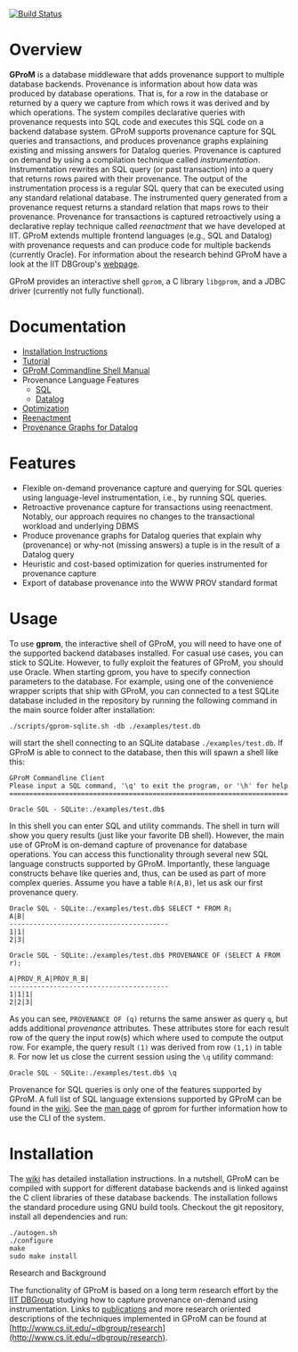 [![Build Status](https://travis-ci.org/IITDBGroup/gprom.svg?branch=master)](https://travis-ci.org/IITDBGroup/gprom)

# Overview

**GProM** is a database middleware that adds provenance support to multiple database backends. Provenance is information about how data was produced by database operations. That is, for a row in the database or returned by a query we capture from which rows it was derived and by which operations. The system compiles declarative queries with provenance requests into SQL code and executes this SQL code on a backend database system. GProM supports provenance capture for SQL queries and transactions, and produces provenance graphs explaining existing and missing answers for Datalog queries. Provenance is captured on demand by using a compilation technique called *instrumentation*. Instrumentation rewrites an SQL query (or past transaction) into a query that returns rows paired with their provenance. The output of the instrumentation process is a regular SQL query that can be executed using any standard relational database. The instrumented query generated from a provenance request returns a standard relation that maps rows to their provenance. Provenance for transactions is captured retroactively using a declarative replay technique called *reenactment* that we have developed at IIT. GProM extends multiple frontend languages (e.g., SQL and Datalog) with provenance requests and can produce code for multiple backends (currently Oracle). For information about the research behind GProM have a look at the IIT DBGroup's [webpage](http://www.cs.iit.edu/%7edbgroup/research/gprom.php). 

GProM provides an interactive shell `gprom`, a C library `libgprom`, and a JDBC driver (currently not fully functional).

# Documentation

* [Installation Instructions](https://github.com/IITDBGroup/gprom/wiki/installation)
* [Tutorial](https://github.com/IITDBGroup/gprom/wiki/tutorial)
* [GProM Commandline Shell Manual](https://github.com/IITDBGroup/gprom/blob/master/doc/gprom_man.md)
* Provenance Language Features
  * [SQL](https://github.com/IITDBGroup/gprom/wiki/sql_extensions)
  * [Datalog](https://github.com/IITDBGroup/gprom/wiki/lang_datalog)
* [Optimization](https://github.com/IITDBGroup/gprom/wiki/research_optimization)
* [Reenactment](https://github.com/IITDBGroup/gprom/wiki/research_reenactment)
* [Provenance Graphs for Datalog](https://github.com/IITDBGroup/gprom/wiki/datalog_prov)

# Features

+ Flexible on-demand provenance capture and querying for SQL queries using language-level instrumentation, i.e., by running SQL queries.
+ Retroactive provenance capture for transactions using reenactment. Notably, our approach requires no changes to the transactional workload and underlying DBMS
+ Produce provenance graphs for Datalog queries that explain why (provenance) or why-not (missing answers) a tuple is in the result of a Datalog query
+ Heuristic and cost-based optimization for queries instrumented for provenance capture
+ Export of database provenance into the WWW PROV standard format

# Usage #

To use **gprom**, the interactive shell of GProM, you will need to have one of the supported backend databases installed. For casual use cases, you can stick to SQLite. However, to fully exploit the features of GProM, you should use Oracle. When starting gprom, you have to specify connection parameters to the database. For example, using one of the convenience wrapper scripts that ship with GProM, you can connected to a test SQLite database included in the repository by running the following command in the main source folder after installation:

```
./scripts/gprom-sqlite.sh -db ./examples/test.db
```

will start the shell connecting to an SQLite database `./examples/test.db`. If GProM is able to connect to the database, then this will spawn a shell like this:

```
GProM Commandline Client
Please input a SQL command, '\q' to exit the program, or '\h' for help
======================================================================

Oracle SQL - SQLite:./examples/test.db$
```

In this shell you can enter SQL and utility commands. The shell in turn will show you query results (just like your favorite DB shell). However, the main use of GProM is on-demand capture of provenance for database operations. You can access this functionality through several new SQL language constructs supported by GProM. Importantly, these language constructs behave like queries and, thus, can be used as part of more complex queries. Assume you have a table `R(A,B)`, let us ask our first provenance query.

```
Oracle SQL - SQLite:./examples/test.db$ SELECT * FROM R;
A|B|
----------------------------------------
1|1|
2|3|

Oracle SQL - SQLite:./examples/test.db$ PROVENANCE OF (SELECT A FROM r);

A|PROV_R_A|PROV_R_B|
----------------------------------------
1|1|1|
2|2|3|
```

As you can see, `PROVENANCE OF (q)` returns the same answer as query `q`, but adds additional *provenance* attributes. These attributes store for each result row of the query the input row(s) which where used to compute the output row. For example, the query result `(1)` was derived from row `(1,1)` in table `R`. For now let us close the current session using the `\q` utility command:

```
Oracle SQL - SQLite:./examples/test.db$ \q
```

Provenance for SQL queries is only one of the features supported by GProM. A full list of SQL language extensions supported by GProM can be found in the [wiki](https://github.com/IITDBGroup/gprom/wiki/). See the [man page](https://github.com/IITDBGroup/gprom/blob/master/doc/gprom_man.md) of gprom for further information how to use the CLI of the system. 

# Installation

The [wiki](https://github.com/IITDBGroup/gprom/wiki/installation) has detailed installation instructions. In a nutshell, GProM can be compiled with support for different database backends and is linked against the C client libraries of these database backends. The installation follows the standard procedure using GNU build tools. Checkout the git repository, install all dependencies and run:

```
./autogen.sh
./configure
make
sudo make install
```

Research and Background

The functionality of GProM is based on a long term research effort by the [IIT DBGroup](http://www.cs.iit.edu/~dbgroup/) studying how to capture provenance on-demand using instrumentation. Links to [publications](http://www.cs.iit.edu/~dbgroup/publications) and more research oriented descriptions of the techniques implemented in GProM can be found at [http://www.cs.iit.edu/~dbgroup/research](http://www.cs.iit.edu/~dbgroup/research).

